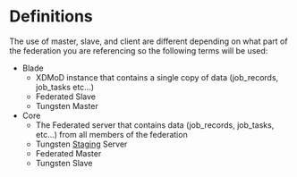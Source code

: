 # Definitions

The use of master, slave, and client are different depending on what part of the federation you are referencing so the following terms will be used:

-   Blade
    -   XDMoD instance that contains a single copy of data (job_records, job_tasks etc...)
    -   Federated Slave
    -   Tungsten Master
-   Core
    -   The Federated server that contains data (job_records, job_tasks, etc...) from all members of the federation
    -   Tungsten [Staging][trstaging] Server
    -   Federated Master
    -   Tungsten Slave

[trstaging]: http://docs.continuent.com/tungsten-replicator-5.0/prerequisite-staging.html
